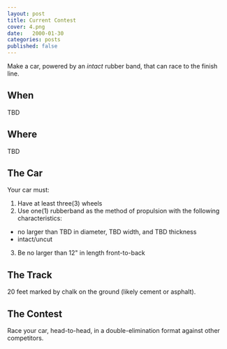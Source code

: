 ```yaml
---
layout: post
title: Current Contest
cover: 4.png
date:   2000-01-30
categories: posts
published: false
---
```


Make a car, powered by an *intact* rubber band, that can race to the finish line.

## When

TBD

## Where

TBD

## The Car

Your car must:

 1. Have at least three(3) wheels
 2. Use one(1) rubberband as the method of propulsion with the following characteristics:
   - no larger than TBD in diameter, TBD width, and TBD thickness
   - intact/uncut
 3. Be no larger than 12" in length front-to-back

## The Track

20 feet marked by chalk on the ground (likely cement or asphalt).

## The Contest

Race your car, head-to-head, in a double-elimination format against other competitors.
